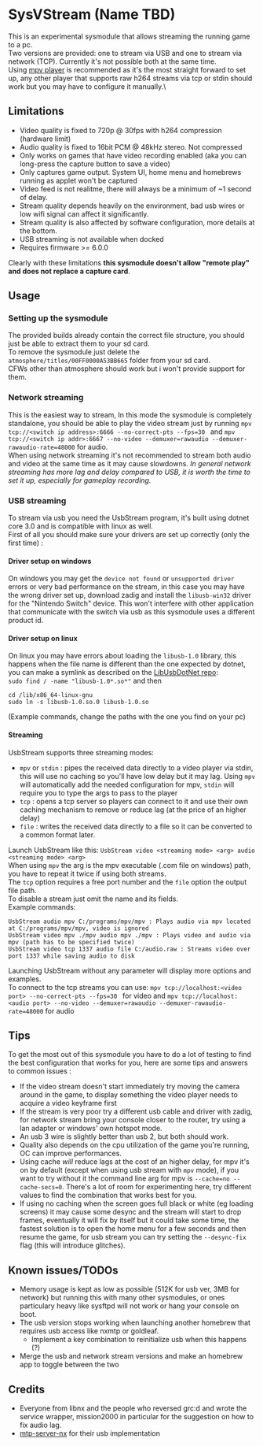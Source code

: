 # SysVStream (Name TBD)
This is an experimental sysmodule that allows streaming the running game to a pc.\
Two versions are provided: one to stream via USB and one to stream via network (TCP). Currently it's not possible both at the same time.\
Using [mpv player](https://mpv.io/) is recommended as it's the most straight forward to set up, any other player that supports raw h264 streams via tcp or stdin should work but you may have to configure it manually.\
## Limitations
- Video quality is fixed to 720p @ 30fps with h264 compression (hardware limit)
- Audio quality is fixed to 16bit PCM @ 48kHz stereo. Not compressed
- Only works on games that have video recording enabled (aka you can long-press the capture button to save a video)
- Only captures game output. System UI, home menu and homebrews running as applet won't be captured
- Video feed is not realitme, there will always be a minimum of ~1 second of delay.
- Stream quality depends heavily on the environment, bad usb wires or low wifi signal can affect it significantly.
- Stream quality is also affected by software configuration, more details at the bottom.
- USB streaming is not available when docked
- Requires firmware >= 6.0.0

Clearly with these limitations **this sysmodule doesn't allow "remote play" and does not replace a capture card**.
## Usage
### Setting up the sysmodule
The provided builds already contain the correct file structure, you should just be able to extract them to your sd card.\
To remove the sysmodule just delete the `atmosphere/titles/00FF0000A53BB665` folder from your sd card.\
CFWs other than atmosphere should work but i won't provide support for them.
### Network streaming
This is the easiest way to stream, In this mode the sysmodule is completely standalone, you should be able to play the video stream just by running `mpv tcp://<switch ip address>:6666 --no-correct-pts --fps=30 ` and `mpv tcp://<switch ip addr>:6667 --no-video --demuxer=rawaudio --demuxer-rawaudio-rate=48000` for audio.\
When using network streaming it's not recommended to stream both audio and video at the same time as it may cause slowdowns.
*In general network streaming has more lag and delay compared to USB, it is worth the time to set it up, especially for gameplay recording.*
### USB streaming
To stream via usb you need the UsbStream program, it's built using dotnet core 3.0 and is compatible with linux as well.\
First of all you should make sure your drivers are set up correctly (only the first time) :
#### Driver setup on windows
On windows you may get the `device not found` or `unsupported driver` errors or very bad performance on the stream, in this case you may have the wrong driver set up, download zadig and install the `libusb-win32` driver for the "Nintendo Switch" device. This won't interfere with other application that communicate with the switch via usb as this sysmodule uses a different product id.
#### Driver setup on linux 
On linux you may have errors about loading the `libusb-1.0` library, this happens when the file name is different than the one expected by dotnet, you can make a symlink as described on the [LibUsbDotNet repo](https://github.com/LibUsbDotNet/LibUsbDotNet#linux-users):\
`sudo find / -name "libusb-1.0*.so*"` and then
```
cd /lib/x86_64-linux-gnu
sudo ln -s libusb-1.0.so.0 libusb-1.0.so
```
(Example commands, change the paths with the one you find on your pc)
#### Streaming
UsbStream supports three streaming modes: 
- `mpv` or `stdin` : pipes the received data directly to a video player via stdin, this will use no caching so you'll have low delay but it may lag. Using `mpv` will automatically add the needed configuration for mpv, `stdin` will require you to type the args to pass to the player
- `tcp` : opens a tcp server so players can connect to it and use their own caching mechanism to remove or reduce lag (at the price of an higher delay)
- `file` : writes the received data directly to a file so it can be converted to a common format later.

Launch UsbStream like this:
`UsbStream video <streaming mode> <arg> audio <streaming mode> <arg>` \
When using `mpv` the arg is the mpv executable (.com file on windows) path, you have to repeat it twice if using both streams. \
The `tcp` option requires a free port number and the `file` option the output file path. \
To disable a stream just omit the name and its fields.\
Example commands:
```
UsbStream audio mpv C:/programs/mpv/mpv : Plays audio via mpv located at C:/programs/mpv/mpv, video is ignored
UsbStream video mpv ./mpv audio mpv ./mpv : Plays video and audio via mpv (path has to be specified twice)
UsbStream video tcp 1337 audio file C:/audio.raw : Streams video over port 1337 while saving audio to disk
```
Launching UsbStream without any parameter will display more options and examples.\
To connect to the tcp streams you can use: `mpv tcp://localhost:<video port> --no-correct-pts --fps=30 ` for video and `mpv tcp://localhost:<audio port> --no-video --demuxer=rawaudio --demuxer-rawaudio-rate=48000` for audio
## Tips
To get the most out of this sysmodule you have to do a lot of testing to find the best configuration that works for you, here are some tips and answers to common issues :
- If the video stream doesn't start immediately try moving the camera around in the game, to display something the video player needs to acquire a video keyframe first
- If the stream is very poor try a different usb cable and driver with zadig, for network stream bring your console closer to the router, try using a lan adapter or windows' own hotspot mode.
- An usb 3 wire is slightly better than usb 2, but both should work.
- Quality also depends on the cpu utilization of the game you're running, OC can improve performances.
- Using cache *will* reduce lags at the cost of an higher delay, for mpv it's on by default (except when using usb stream with `mpv` mode), if you want to try without it the command line arg for mpv is `--cache=no --cache-secs=0`. There's a lot of room for experimenting here, try different values to find the combination that works best for you.
- If using no caching when the screen goes full black or white (eg loading screens) it may cause some desync and the stream will start to drop frames, eventually it will fix by itself but it could take some time, the fastest solution is to open the home menu for a few seconds and then resume the game, for usb stream you can try setting the `--desync-fix` flag (this will introduce glitches).
## Known issues/TODOs
- Memory usage is kept as low as possible (512K for usb ver, 3MB for network) but running this with many other sysmodules, or ones particulary heavy like sysftpd will not work or hang your console on boot.
- The usb version stops working when launching another homebrew that requires usb access like nxmtp or goldleaf.
  - Implement a key combination to reinitialize usb when this happens (?)
- Merge the usb and network stream versions and make an homebrew app to toggle between the two 

## Credits
- Everyone from libnx and the people who reversed grc:d and wrote the service wrapper, mission2000 in particular for the suggestion on how to fix audio lag.
- [mtp-server-nx](https://github.com/retronx-team/mtp-server-nx) for their usb implementation